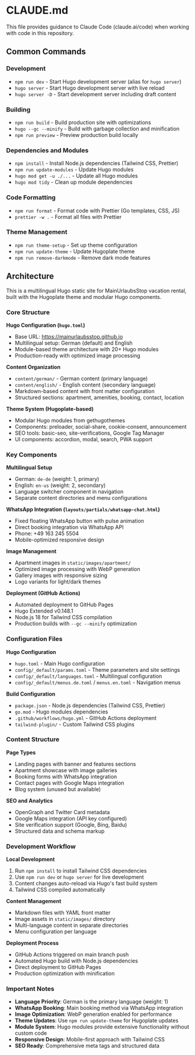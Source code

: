 # CLAUDE.md

This file provides guidance to Claude Code (claude.ai/code) when working with code in this repository.

## Common Commands

### Development
- `npm run dev` - Start Hugo development server (alias for `hugo server`)
- `hugo server` - Start Hugo development server with live reload
- `hugo server -D` - Start development server including draft content

### Building
- `npm run build` - Build production site with optimizations
- `hugo --gc --minify` - Build with garbage collection and minification
- `npm run preview` - Preview production build locally

### Dependencies and Modules
- `npm install` - Install Node.js dependencies (Tailwind CSS, Prettier)
- `npm run update-modules` - Update Hugo modules
- `hugo mod get -u ./...` - Update all Hugo modules
- `hugo mod tidy` - Clean up module dependencies

### Code Formatting
- `npm run format` - Format code with Prettier (Go templates, CSS, JS)
- `prettier -w .` - Format all files with Prettier

### Theme Management
- `npm run theme-setup` - Set up theme configuration
- `npm run update-theme` - Update Hugoplate theme
- `npm run remove-darkmode` - Remove dark mode features

## Architecture

This is a multilingual Hugo static site for MainUrlaubsStop vacation rental, built with the Hugoplate theme and modular Hugo components.

### Core Structure

**Hugo Configuration (`hugo.toml`)**
- Base URL: https://mainurlaubsstop.github.io
- Multilingual setup: German (default) and English
- Module-based theme architecture with 20+ Hugo modules
- Production-ready with optimized image processing

**Content Organization**
- `content/german/` - German content (primary language)
- `content/english/` - English content (secondary language) 
- Markdown-based content with front matter configuration
- Structured sections: apartment, amenities, booking, contact, location

**Theme System (Hugoplate-based)**
- Modular Hugo modules from gethugothemes
- Components: preloader, social-share, cookie-consent, announcement
- SEO tools: basic-seo, site-verifications, Google Tag Manager
- UI components: accordion, modal, search, PWA support

### Key Components

**Multilingual Setup**
- German: `de-de` (weight: 1, primary)
- English: `en-us` (weight: 2, secondary)
- Language switcher component in navigation
- Separate content directories and menu configurations

**WhatsApp Integration (`layouts/partials/whatsapp-chat.html`)**
- Fixed floating WhatsApp button with pulse animation
- Direct booking integration via WhatsApp API
- Phone: +49 163 245 5504
- Mobile-optimized responsive design

**Image Management**
- Apartment images in `static/images/apartment/`
- Optimized image processing with WebP generation
- Gallery images with responsive sizing
- Logo variants for light/dark themes

**Deployment (GitHub Actions)**
- Automated deployment to GitHub Pages
- Hugo Extended v0.148.1
- Node.js 18 for Tailwind CSS compilation
- Production builds with `--gc --minify` optimization

### Configuration Files

**Hugo Configuration**
- `hugo.toml` - Main Hugo configuration
- `config/_default/params.toml` - Theme parameters and site settings
- `config/_default/languages.toml` - Multilingual configuration
- `config/_default/menus.de.toml` / `menus.en.toml` - Navigation menus

**Build Configuration**
- `package.json` - Node.js dependencies (Tailwind CSS, Prettier)
- `go.mod` - Hugo modules dependencies
- `.github/workflows/hugo.yml` - GitHub Actions deployment
- `tailwind-plugin/` - Custom Tailwind CSS plugins

### Content Structure

**Page Types**
- Landing pages with banner and features sections
- Apartment showcase with image galleries
- Booking forms with WhatsApp integration
- Contact pages with Google Maps integration
- Blog system (unused but available)

**SEO and Analytics**
- OpenGraph and Twitter Card metadata
- Google Maps integration (API key configured)
- Site verification support (Google, Bing, Baidu)
- Structured data and schema markup

### Development Workflow

**Local Development**
1. Run `npm install` to install Tailwind CSS dependencies
2. Use `npm run dev` or `hugo server` for live development
3. Content changes auto-reload via Hugo's fast build system
4. Tailwind CSS compiled automatically

**Content Management**
- Markdown files with YAML front matter
- Image assets in `static/images/` directory
- Multi-language content in separate directories
- Menu configuration per language

**Deployment Process**
- GitHub Actions triggered on main branch push
- Automated Hugo build with Node.js dependencies
- Direct deployment to GitHub Pages
- Production optimization with minification

### Important Notes

- **Language Priority**: German is the primary language (weight: 1)
- **WhatsApp Booking**: Main booking method via WhatsApp integration
- **Image Optimization**: WebP generation enabled for performance
- **Theme Updates**: Use `npm run update-theme` for Hugoplate updates
- **Module System**: Hugo modules provide extensive functionality without custom code
- **Responsive Design**: Mobile-first approach with Tailwind CSS
- **SEO Ready**: Comprehensive meta tags and structured data